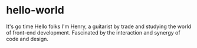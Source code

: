 # hello-world
It's go time
Hello folks
I'm Henry, a guitarist by trade and studying the world of front-end development.
Fascinated by the interaction and synergy of code and design.
